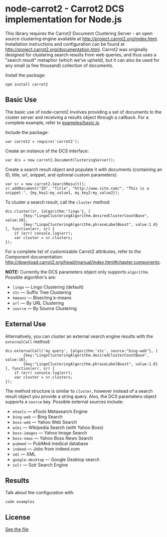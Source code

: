 # node-carrot2 - Carrot2 DCS implementation for Node.js

This library requires the Carrot2 Document Clustering Server - an open source clustering engine available at http://project.carrot2.org/index.html. Installation instructions and configuration can be found at http://project.carrot2.org/documentation.html. Carrot2 was originally designed for clustering search results from web queries, and thus uses a "search result" metaphor (which we've upheld), but it can also be used for any small (a few thousand) collection of documents.

Install the package:

	npm install carrot2

## Basic Use

The basic use of node-carrot2 involves providing a set of documents to the cluster server and receiving a results object through a callback. For a complete example, refer to [examples/basic.js](https://github.com/TeehanLax/node-carrot2/blob/master/examples/basic.js). 

Include the package:

	var carrot2 = require('carrot2');

Create an instance of the DCS interface:

	var dcs = new carrot2.DocumentClusteringServer();

Create a search result object and populate it with documents (containing an ID, title, url, snippet, and optional custom parameters):

	var sr = new carrot2.SearchResult();
	sr.addDocument("ID", "Title", "http://www.site.com/", "This is a snippet.", {my_key1:my_value1, my_key2:my_value2});

To cluster a search result, call the `cluster` method:

	dcs.cluster(sr, {algorithm:'lingo'}, [ 
            {key:"LingoClusteringAlgorithm.desiredClusterCountBase", value:10},
            {key:"LingoClusteringAlgorithm.phraseLabelBoost", value:1.0}
	], function(err, sr) {
	    if (err) console.log(err);
	    var cluster = sr.clusters;
	});

For a complete list of customizable Carrot2 attributes, refer to the Component documentation: http://download.carrot2.org/head/manual/index.html#chapter.components. 

**NOTE:** Currently the DCS parameters object only supports `algorithm`. Possible algorithm's are:

* `lingo` — Lingo Clustering (default)
* `stc` — Suffix Tree Clustering
* `kmeans` — Bisecting k-means
* `url` — By URL Clustering
* `source` — By Source Clustering

## External Use

Alternatively, you can cluster an external search engine results with the `externalCall` method:

	dcs.externalCall('my query', {algorithm:'stc', source:"bing-web"}, [ 
            {key:"LingoClusteringAlgorithm.desiredClusterCountBase", value:10},
            {key:"LingoClusteringAlgorithm.phraseLabelBoost", value:1.0}
	], function(err, sr) {
	    if (err) console.log(err);
		var cluster = sr.clusters;
	});

The method structure is similar to `cluster`, however instead of a search result object you provide a string query. Also, the DCS parameters object supports a `source` key. Possible external sources include: 

* `etools` — eTools Metasearch Engine
* `bing-web` — Bing Search
* `boss-web` — Yahoo Web Search
* `wiki` — Wikipedia Search (with Yahoo Boss)
* `boss-images` — Yahoo Image Search
* `boss-news` — Yahoo Boss News Search
* `pubmed` — PubMed medical database
* `indeed` — Jobs from indeed.com
* `xml` — XML
* `google-desktop` — Google Desktop search
* `solr` — Solr Search Engine

## Results

Talk about the configuration with

	code examples

## License

[See the file](https://github.com/TeehanLax/node-carrot2/blob/master/LICENSE)